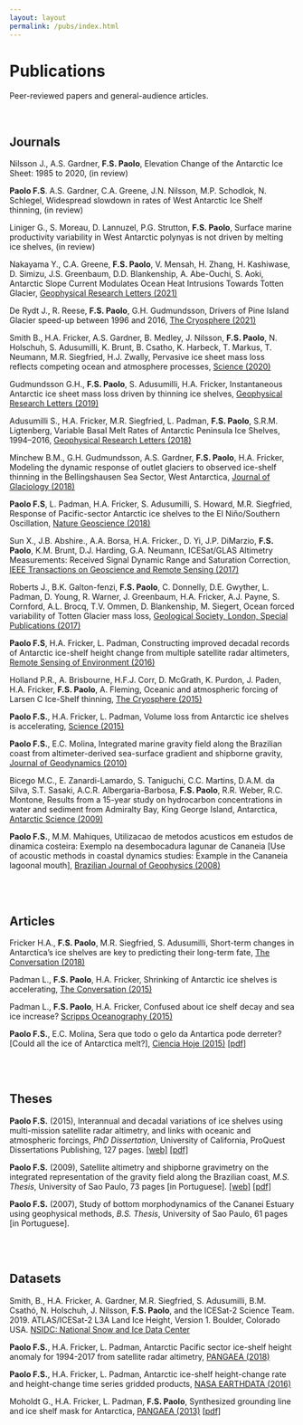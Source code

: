 ```yaml
---
layout: layout
permalink: /pubs/index.html
---
```


# Publications

Peer-reviewed papers and general-audience articles.

<br/>

## Journals

Nilsson J., A.S. Gardner, **F.S. Paolo**, Elevation Change of the Antarctic Ice Sheet: 1985 to 2020, (in review)

**Paolo F.S**. A.S. Gardner, C.A. Greene, J.N. Nilsson, M.P. Schodlok, N. Schlegel, Widespread slowdown in rates of West Antarctic Ice Shelf thinning, (in review)

Liniger G., S. Moreau, D. Lannuzel, P.G. Strutton, **F.S. Paolo**, Surface marine productivity variability in West Antarctic polynyas is not driven by melting ice shelves, (in review)

Nakayama Y., C.A. Greene, **F.S. Paolo**, V. Mensah, H. Zhang, H. Kashiwase, D. Simizu, J.S. Greenbaum, D.D. Blankenship, A. Abe-Ouchi, S. Aoki, Antarctic Slope Current Modulates Ocean Heat Intrusions Towards Totten Glacier, [Geophysical Research Letters (2021)](https://doi.org/10.1029/2021GL094149}{10.1029/2021GL094149)

De Rydt J., R. Reese, **F.S. Paolo**, G.H. Gudmundsson, Drivers of Pine Island Glacier speed-up between 1996 and 2016, [The Cryosphere (2021)](https://doi.org/10.5194/tc-15-113-2021}{10.5194/tc-15-113-2021)


Smith B., H.A. Fricker, A.S. Gardner, B. Medley, J. Nilsson, **F.S. Paolo**, N. Holschuh, S. Adusumilli, K. Brunt, B. Csatho, K. Harbeck, T. Markus, T. Neumann, M.R. Siegfried, H.J. Zwally, Pervasive ice sheet mass loss reflects competing ocean and atmosphere processes, [Science (2020)](https://science.sciencemag.org/content/early/2020/04/29/science.aaz5845)

Gudmundsson G.H., **F.S. Paolo**, S. Adusumilli, H.A. Fricker, Instantaneous Antarctic ice sheet mass loss driven by thinning ice shelves, [Geophysical Research Letters (2019)](https://dx.doi.org/10.1029/2019GL085027)


Adusumilli S., H.A. Fricker, M.R. Siegfried, L. Padman, **F.S. Paolo**, S.R.M. Ligtenberg, Variable Basal Melt Rates of Antarctic Peninsula Ice Shelves, 1994–2016, [Geophysical Research Letters (2018)](https://dx.doi.org/10.1002/2017GL076652)

Minchew B.M., G.H. Gudmundsson, A.S. Gardner, **F.S. Paolo**, H.A. Fricker, Modeling the dynamic response of outlet glaciers to observed ice-shelf thinning in the Bellingshausen Sea Sector, West Antarctica, [Journal of Glaciology (2018)](https://dx.doi.org/10.1017/jog.2018.24)

**Paolo F.S**, L. Padman, H.A. Fricker, S. Adusumilli, S. Howard, M.R. Siegfried, Response of Pacific-sector Antarctic ice shelves to the El Niño/Southern Oscillation, [Nature Geoscience (2018)](http://dx.doi.org/10.1038/s41561-017-0033-0)

Sun X., J.B. Abshire., A.A. Borsa, H.A. Fricker., D. Yi, J.P. DiMarzio, **F.S. Paolo**, K.M. Brunt, D.J. Harding, G.A. Neumann, ICESat/GLAS Altimetry Measurements: Received Signal Dynamic Range and Saturation Correction, [IEEE Transactions on Geoscience and Remote Sensing (2017)](https://dx.doi.org/10.1109/TGRS.2017.2702126)

Roberts J., B.K. Galton-fenzi, **F.S. Paolo**, C. Donnelly, D.E. Gwyther, L. Padman, D. Young, R. Warner, J. Greenbaum, H.A. Fricker, A.J. Payne, S. Cornford, A.L. Brocq, T.V. Ommen, D. Blankenship, M. Siegert, Ocean forced variability of Totten Glacier mass loss, [Geological Society, London, Special Publications (2017)](https://dx.doi.org/10.1144/SP461.6)

**Paolo F.S**, H.A. Fricker, L. Padman, Constructing improved decadal records of Antarctic ice-shelf height change from multiple satellite radar altimeters, [Remote Sensing of Environment (2016)](https://www.dropbox.com/s/ictv3a4bx0r9s85/AltimetryTimeSeriesRSE2016.pdf?dl=0) <!--(http://dx.doi.org/10.1016/j.rse.2016.01.026)-->

Holland P.R., A. Brisbourne, H.F.J. Corr, D. McGrath, K. Purdon, J. Paden, H.A. Fricker, **F.S. Paolo**, A. Fleming, Oceanic and atmospheric forcing of Larsen C Ice-Shelf thinning, [The Cryosphere (2015)](http://dx.doi.org/10.5194/tc-9-1005-2015)

**Paolo F.S.**, H.A. Fricker, L. Padman, Volume loss from Antarctic ice shelves is accelerating, [Science (2015)](http://dx.doi.org/10.1126/science.aaa0940)

**Paolo F.S.**, E.C. Molina, Integrated marine gravity field along the Brazilian coast from altimeter-derived sea-surface gradient and shipborne gravity, [Journal of Geodynamics (2010)](http://dx.doi.org/10.1016/j.jog.2010.04.003)

Bicego M.C., E. Zanardi-Lamardo, S. Taniguchi, C.C. Martins, D.A.M. da Silva, S.T. Sasaki, A.C.R. Albergaria-Barbosa, **F.S. Paolo**, R.R. Weber, R.C. Montone, Results from a 15-year study on hydrocarbon concentrations in water and sediment from Admiralty Bay, King George Island, Antarctica, [Antarctic Science (2009)](http://dx.doi.org/10.1017/S0954102009001734)

**Paolo F.S.**, M.M. Mahiques, Utilizacao de metodos acusticos em estudos de dinamica costeira: Exemplo na desembocadura lagunar de Cananeia [Use of acoustic methods in coastal dynamics studies: Example in the Cananeia lagoonal mouth], [Brazilian Journal of Geophysics (2008)](http://dx.doi.org/10.1590/S0102-261X2008000200008)

<br/>
<br/>


## Articles

Fricker H.A., **F.S. Paolo**, M.R. Siegfried, S. Adusumilli, Short-term changes in Antarctica’s ice shelves are key to predicting their long-term fate, [The Conversation (2018)](https://theconversation.com/short-term-changes-in-antarcticas-ice-shelves-are-key-to-predicting-their-long-term-fate-95207)

Padman L., **F.S. Paolo**, H.A. Fricker, Shrinking of Antarctic ice shelves is accelerating, [The Conversation (2015)](https://theconversation.com/shrinking-of-antarctic-ice-shelves-is-accelerating-39273)

Padman L., **F.S. Paolo**, H.A. Fricker, Confused about ice shelf decay and sea ice increase? [Scripps Oceanography (2015)](http://glaciology.weebly.com/articles.html)

**Paolo F.S.**, E.C. Molina, Sera que todo o gelo da Antartica pode derreter? [Could all the ice of Antarctica melt?], [Ciencia Hoje (2015)](http://chc.cienciahoje.uol.com.br/multimidia/revistas/reduzidas//268/?revista=268#8) [[pdf]](https://www.dropbox.com/s/qspgytpen50vmlz/Edicao_268_otimizado.pdf?dl=0)

<br/>
<br/>


## Theses

**Paolo F.S.** (2015), Interannual and decadal variations of ice shelves using multi-mission satellite radar altimetry, and links with oceanic and atmospheric forcings, *PhD Dissertation*, University of California, ProQuest Dissertations Publishing, 127 pages. [[web]](http://fspaolo.net/research/phd.html) [[pdf]](https://github.com/fspaolo/phd-thesis/blob/master/thesis.pdf)

**Paolo F.S.** (2009), Satellite altimetry and shipborne gravimetry on the integrated representation of the gravity field along the Brazilian coast, *M.S. Thesis*, University of Sao Paulo, 73 pages [in Portuguese]. [[web]](http://fspaolo.net/research/ms.html) [[pdf]](http://www.iag.usp.br/pos/sites/default/files/m_fernando_s_paolo.pdf)

**Paolo F.S.** (2007), Study of bottom morphodynamics of the Cananei Estuary using geophysical methods, *B.S. Thesis*, University of Sao Paulo, 61 pages [in Portuguese]. 

<br/>
<br/>


## Datasets

Smith, B., H.A. Fricker, A. Gardner, M.R. Siegfried, S. Adusumilli, B.M. Csathó, N. Holschuh, J. Nilsson, **F.S. Paolo**, and the ICESat-2 Science Team. 2019. ATLAS/ICESat-2 L3A Land Ice Height, Version 1. Boulder, Colorado USA. [NSIDC: National Snow and Ice Data Center](https://dx.doi.org/10.5067/ATLAS/ATL06.001)

**Paolo F.S.**, H.A. Fricker, L. Padman, Antarctic Pacific sector ice-shelf height anomaly for 1994-2017 from satellite radar altimetry, [PANGAEA (2018)](https://dx.doi.org/10.1594/PANGAEA.882376)

**Paolo F.S.**, H.A. Fricker, L. Padman, Antarctic ice-shelf height-change rate and height-change time series gridded products, [NASA EARTHDATA (2016)](https://sealevel.nasa.gov/data/dataset/?identifier=SLCP_ice_shelf_dh_v1_1)

Moholdt G., H.A. Fricker, L. Padman, **F.S. Paolo**, Synthesized grounding line and ice shelf mask for Antarctica, [PANGAEA (2013)](http://dx.doi.pangaea.de/10.1594/PANGAEA.819150) [[pdf]](http://epic.awi.de/33781/4/Moholdt_etal.pdf)
